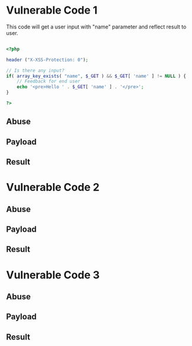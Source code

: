 # Vulnerable Code 1
This code will get a user input with "name" parameter and reflect result to user. 

```php

<?php

header ("X-XSS-Protection: 0");

// Is there any input?
if( array_key_exists( "name", $_GET ) && $_GET[ 'name' ] != NULL ) {
    // Feedback for end user
    echo '<pre>Hello ' . $_GET[ 'name' ] . '</pre>';
}

?>
```

## Abuse

## Payload

## Result


# Vulnerable Code 2

## Abuse

## Payload

## Result



# Vulnerable Code 3

## Abuse

## Payload

## Result


